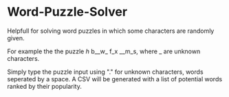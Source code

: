 # Word-Puzzle-Solver


Helpfull for solving word puzzles in which some characters are randomly given.


For example the the puzzle _h_ b__w_ f_x __m_s, where _ are unknown characters.


Simply type the puzzle input using "." for unknown characters, words seperated by a space. A CSV will be generated with a list of potential words ranked by their popularity.

